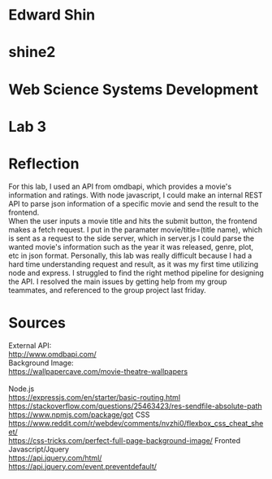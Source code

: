 # Edward Shin
# shine2
# Web Science Systems Development
# Lab 3

# Reflection
For this lab, I used an API from omdbapi, which provides a movie's information and ratings. 
With node javascript, I could make an internal REST API to parse json information of a specific movie and send the result to the frontend. </br>
When the user inputs a movie title and hits the submit button, the frontend makes a fetch request. I put in the paramater movie/title=(title name), which is sent as a request to the side server, which in server.js I could parse the wanted movie's information such as the year it was released, genre, plot, etc in json format.
Personally, this lab was really difficult because I had a hard time understanding request and result, as it was my first time utilizing node and express. I struggled to find the right method pipeline for designing the API. I resolved the main issues by getting help from my group teammates, and referenced to the group project last friday.</br>




# Sources
External API: </br>
http://www.omdbapi.com/</br>
Background Image: </br>
https://wallpapercave.com/movie-theatre-wallpapers
</br> </br>
Node.js </br>
https://expressjs.com/en/starter/basic-routing.html
https://stackoverflow.com/questions/25463423/res-sendfile-absolute-path
https://www.npmjs.com/package/got
CSS </br>
https://www.reddit.com/r/webdev/comments/nvzhi0/flexbox_css_cheat_sheet/</br>
https://css-tricks.com/perfect-full-page-background-image/
Fronted Javascript/Jquery
</br>
https://api.jquery.com/html/</br>
https://api.jquery.com/event.preventdefault/</br>
